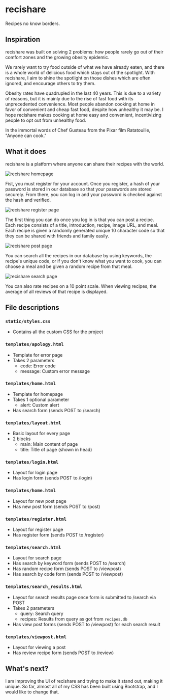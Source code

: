 # recishare
Recipes no know borders.

## Inspiration

recishare was built on solving 2 problems: how people rarely go out of their comfort zones and the growing obesity epidemic. 

We rarely want to try food outside of what we have already eaten, and there is a whole world of delicious food which stays out of the spotlight. With recishare, I aim to shine the spotlight on those dishes which are often ignored, and encourage others to try them. 

Obesity rates have quadrupled in the last 40 years. This is due to a variety of reasons, but it is mainly due to the rise of fast food with its unprecedented convenience. Most people abandon cooking at home in favor of convenient and cheap fast food, despite how unhealthy it may be. I hope recishare makes cooking at home easy and convenient, incentivizing people to opt out from unhealthy food.

In the immortal words of Chef Gusteau from the Pixar film Ratatouille, "Anyone can cook."

## What it does

recishare is a platform where anyone can share their recipes with the world. 

![recishare homepage](https://i.imgur.com/HccQZbT.png)

Fist, you must register for your account. Once you register, a hash of your password is stored in our database so that your passwords are stored securely. From there, you can log in and your password is checked against the hash and verified. 

![recishare register page](https://i.imgur.com/t0UDOcw.png)

The first thing you can do once you log in is that you can post a recipe. Each recipe consists of a title, introduction, recipe, image URL, and meal. Each recipe is given a randomly generated unique 10 character code so that they can be shared with friends and family easily.

![recishare post page](https://i.imgur.com/1x1oazG.png)

You can search all the recipes in our database by using keywords, the recipe's unique code, or if you don't know what you want to cook, you can choose a meal and be given a random recipe from that meal. 

![recishare search page](https://i.imgur.com/Hz1iQjH.png)

You can also rate recipes on a 10 point scale. When viewing recipes, the average of all reviews of that recipe is displayed. 

## File descriptions

### ```static/styles.css```

 - Contains all the custom CSS for the project

### ```templates/apology.html```

 - Template for error page
 - Takes 2 parameters
    - code: Error code
    - message: Custom error message

### ```templates/home.html```

 - Template for homepage
 - Takes 1 optional parameter
    - alert: Custom alert
 - Has search form (sends POST to /search)

### ```templates/layout.html```

 - Basic layout for every page
 - 2 blocks
    - main: Main content of page
    - title: Title of page (shown in head)

### ```templates/login.html```

 - Layout for login page
 - Has login form (sends POST to /login)

### ```templates/home.html```

 - Layout for new post page
 - Has new post form (sends POST to /post)

### ```templates/register.html```

 - Layout for register page
 - Has register form (sends POST to /register)

### ```templates/search.html```

 - Layout for search page
 - Has search by keyword form (sends POST to /search)
 - Has random recipe form (sends POST to /viewpost)
 - Has search by code form (sends POST to /viewpost)

### ```templates/search_results.html```

 - Layout for search results page once form is submitted to /search via POST
 - Takes 2 parameters
    - query: Search query
    - recipes: Results from query as got from ```recipes.db```
 - Has view post forms (sends POST to /viewpost) for each search result

### ```templates/viewpost.html```

 - Layout for viewing a post
 - Has review recipe form (sends POST to /review)

## What's next?

I am improving the UI of recishare and trying to make it stand out, making it unique. So far, almost all of my CSS has been built using Bootstrap, and I would like to change that.
